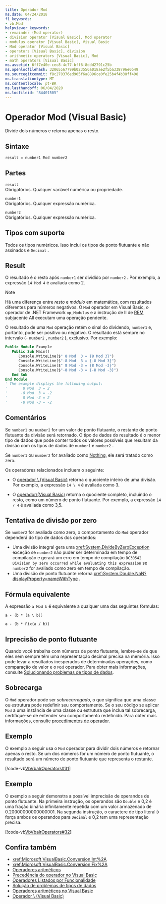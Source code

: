 ```yaml
---
title: Operador Mod
ms.date: 04/24/2018
f1_keywords:
- vb.Mod
helpviewer_keywords:
- remainder (Mod operator)
- division operator [Visual Basic], Mod operator
- modulus operator [Visual Basic], Visual Basic
- Mod operator [Visual Basic]
- operators [Visual Basic], division
- arithmetic operators [Visual Basic], Mod
- math operators [Visual Basic]
ms.assetid: 6ff7e40e-cec8-4c77-bff6-8ddd2791c25b
ms.openlocfilehash: 32065567799b023556a018ae2f5ba338796e0b49
ms.sourcegitcommit: f8c270376ed905f6a8896ce0fe25b4f4b38ff498
ms.translationtype: MT
ms.contentlocale: pt-BR
ms.lasthandoff: 06/04/2020
ms.locfileid: "84401505"
---
```

# <a name="mod-operator-visual-basic"></a>Operador Mod (Visual Basic)

Divide dois números e retorna apenas o resto.

## <a name="syntax"></a>Sintaxe

```vb
result = number1 Mod number2
```

## <a name="parts"></a>Partes

`result` \
Obrigatórios. Qualquer variável numérica ou propriedade.

`number1` \
Obrigatórios. Qualquer expressão numérica.

`number2` \
Obrigatórios. Qualquer expressão numérica.

## <a name="supported-types"></a>Tipos com suporte

Todos os tipos numéricos. Isso inclui os tipos de ponto flutuante e não assinados e `Decimal` .

## <a name="result"></a>Result

O resultado é o resto após `number1` ser dividido por `number2` . Por exemplo, a expressão `14 Mod 4` é avaliada como 2.

> [!NOTE]
> Há uma diferença entre *resto* e *módulo* em matemática, com resultados diferentes para números negativos. O `Mod` operador em Visual Basic, o operador de .NET Framework `op_Modulus` e a instrução de Il de [REM](<xref:System.Reflection.Emit.OpCodes.Rem>) subjacente All executam uma operação pendente.

O resultado de uma `Mod` operação retém o sinal do dividendo, `number1` e, portanto, pode ser positivo ou negativo. O resultado está sempre no intervalo (- `number2` , `number2` ), exclusivo. Por exemplo:

```vb
Public Module Example
   Public Sub Main()
      Console.WriteLine($" 8 Mod  3 = {8 Mod 3}")
      Console.WriteLine($"-8 Mod  3 = {-8 Mod 3}")
      Console.WriteLine($" 8 Mod -3 = {8 Mod -3}")
      Console.WriteLine($"-8 Mod -3 = {-8 Mod -3}")
   End Sub
End Module
' The example displays the following output:
'       8 Mod  3 = 2
'      -8 Mod  3 = -2
'       8 Mod -3 = 2
'      -8 Mod -3 = -2
```

## <a name="remarks"></a>Comentários

Se `number1` ou `number2` for um valor de ponto flutuante, o restante de ponto flutuante da divisão será retornado. O tipo de dados do resultado é o menor tipo de dados que pode conter todos os valores possíveis que resultam da divisão com os tipos de dados de `number1` e `number2` .

Se `number1` ou `number2` for avaliado como [Nothing](../nothing.md), ele será tratado como zero.

Os operadores relacionados incluem o seguinte:

- O [operador \ (Visual Basic)](integer-division-operator.md) retorna o quociente inteiro de uma divisão. Por exemplo, a expressão `14 \ 4` é avaliada como 3.

- O [operador/(Visual Basic)](floating-point-division-operator.md) retorna o quociente completo, incluindo o resto, como um número de ponto flutuante. Por exemplo, a expressão `14 / 4` é avaliada como 3,5.

## <a name="attempted-division-by-zero"></a>Tentativa de divisão por zero

Se `number2` for avaliada como zero, o comportamento do `Mod` operador dependerá do tipo de dados dos operandos:

- Uma divisão integral gera uma <xref:System.DivideByZeroException> exceção se `number2` não puder ser determinada em tempo de compilação e gerará um erro em tempo de compilação `BC30542 Division by zero occurred while evaluating this expression` se `number2` for avaliado como zero em tempo de compilação.
- Uma divisão de ponto flutuante retorna <xref:System.Double.NaN?displayProperty=nameWithType> .

## <a name="equivalent-formula"></a>Fórmula equivalente

A expressão `a Mod b` é equivalente a qualquer uma das seguintes fórmulas:

`a - (b * (a \ b))`

`a - (b * Fix(a / b))`

## <a name="floating-point-imprecision"></a>Irprecisão de ponto flutuante

Quando você trabalha com números de ponto flutuante, lembre-se de que eles nem sempre têm uma representação decimal precisa na memória. Isso pode levar a resultados inesperados de determinadas operações, como comparação de valor e o `Mod` operador. Para obter mais informações, consulte [Solucionando problemas de tipos de dados](../../programming-guide/language-features/data-types/troubleshooting-data-types.md).

## <a name="overloading"></a>Sobrecarga

O `Mod` operador pode ser *sobrecarregado*, o que significa que uma classe ou estrutura pode redefinir seu comportamento. Se o seu código se aplicar `Mod` a uma instância de uma classe ou estrutura que inclua tal sobrecarga, certifique-se de entender seu comportamento redefinido. Para obter mais informações, consulte [procedimentos de operador](../../programming-guide/language-features/procedures/operator-procedures.md).

## <a name="example"></a>Exemplo

O exemplo a seguir usa o `Mod` operador para dividir dois números e retornar apenas o resto. Se um dos números for um número de ponto flutuante, o resultado será um número de ponto flutuante que representa o restante.

[!code-vb[VbVbalrOperators#31](~/samples/snippets/visualbasic/VS_Snippets_VBCSharp/VbVbalrOperators/VB/Class1.vb#31)]

## <a name="example"></a>Exemplo

O exemplo a seguir demonstra a possível imprecisão de operandos de ponto flutuante. Na primeira instrução, os operandos são `Double` e 0,2 é uma fração binária infinitamente repetida com um valor armazenado de 0.20000000000000001. Na segunda instrução, o caractere de tipo literal `D` força ambos os operandos para `Decimal` e 0,2 tem uma representação precisa.

[!code-vb[VbVbalrOperators#32](~/samples/snippets/visualbasic/VS_Snippets_VBCSharp/VbVbalrOperators/VB/Class1.vb#32)]

## <a name="see-also"></a>Confira também

- <xref:Microsoft.VisualBasic.Conversion.Int%2A>
- <xref:Microsoft.VisualBasic.Conversion.Fix%2A>
- [Operadores aritméticos](arithmetic-operators.md)
- [Precedência do operador no Visual Basic](operator-precedence.md)
- [Operadores Listados por Funcionalidade](operators-listed-by-functionality.md)
- [Solução de problemas de tipos de dados](../../programming-guide/language-features/data-types/troubleshooting-data-types.md)
- [Operadores aritméticos no Visual Basic](../../programming-guide/language-features/operators-and-expressions/arithmetic-operators.md)
- [Operador \ (Visual Basic)](integer-division-operator.md)
